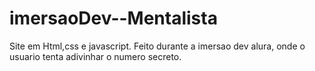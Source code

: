 # imersaoDev--Mentalista
Site em Html,css e javascript. Feito durante a imersao dev alura, onde o usuario tenta adivinhar o numero secreto.

